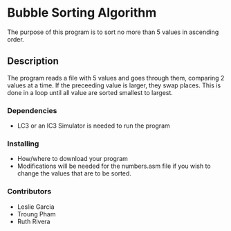 # Bubble Sorting Algorithm

The purpose of this program is to sort no more than 5 values in ascending order.

## Description

The program reads a file with 5 values and goes through them, comparing 2 values at a time. If the preceeding value is larger, they swap places. This is done in a loop until all value are sorted smallest to largest.

### Dependencies

* LC3 or an lC3 Simulator is needed to run the program

### Installing

* How/where to download your program
* Modifications will be needed for the numbers.asm file if you wish to change the values that are to be sorted.

### Contributors

* Leslie Garcia
* Troung Pham
* Ruth Rivera
